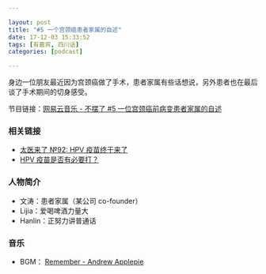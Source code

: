 ```yaml
---

layout: post
title: "#5 一个宫颈癌患者家属的自述"
date: 17-12-03 15:33:52
tags: [有嘉宾, 四川话]
categories: [podcast]

---
```


身边一位朋友最近因为宫颈癌做了手术，患者家属有些话想说，另外患者也在最后谈了手术期间的切身感受。

节目链接：[网易云音乐 - 不摆了 #5 一位宫颈癌前病变患者家属的自述](http://music.163.com/#/program?id=1367026497)

### 相关链接

- [太医来了 №92: HPV 疫苗终于来了](http://music.163.com/#/program?id=791388825)
- [HPV 疫苗是否有必要打？](https://www.zhihu.com/question/20856453/answer/157664384)

### 人物简介

- 文涛：患者家属（某公司 co-founder）
- Lijia：爱喝啤酒力量大
- Hanlin：正努力讲普通话

### 音乐

- BGM： [Remember - Andrew Applepie](http://music.163.com/#/song?id=405599468)
